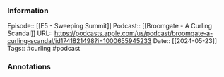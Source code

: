 ### Information

Episode:: [[E5 - Sweeping Summit]]
Podcast:: [[Broomgate - A Curling Scandal]]
URL:: https://podcasts.apple.com/us/podcast/broomgate-a-curling-scandal/id1741821498?i=1000655945233
Date:: [[2024-05-23]]
Tags:: #curling 
#podcast


### Annotations

